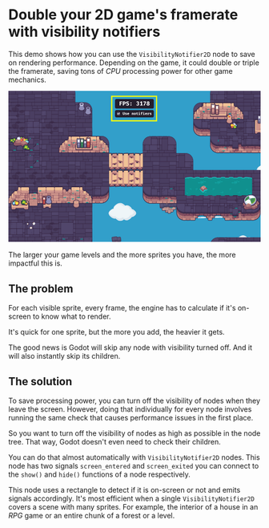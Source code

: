 # Double your 2D game's framerate with visibility notifiers

This demo shows how you can use the `VisibilityNotifier2D` node to save on rendering performance. Depending on the game, it could double or triple the framerate, saving tons of *CPU* processing power for other game mechanics.

![](visibility-notifier-screenshot.png)

The larger your game levels and the more sprites you have, the more impactful this is.

## The problem

For each visible sprite, every frame, the engine has to calculate if it's on-screen to know what to render.

It's quick for one sprite, but the more you add, the heavier it gets.

The good news is Godot will skip any node with visibility turned off. And it will also instantly skip its children.

## The solution

To save processing power, you can turn off the visibility of nodes when they leave the screen. However, doing that individually for every node involves running the same check that causes performance issues in the first place.

So you want to turn off the visibility of nodes as high as possible in the node tree. That way, Godot doesn't even need to check their children.

You can do that almost automatically with `VisibilityNotifier2D` nodes. This node has two signals `screen_entered` and `screen_exited` you can connect to the `show()` and `hide()` functions of a node respectively.

This node uses a rectangle to detect if it is on-screen or not and emits signals accordingly. It's most efficient when a single `VisibilityNotifier2D` covers a scene with many sprites. For example, the interior of a house in an *RPG* game or an entire chunk of a forest or a level.
